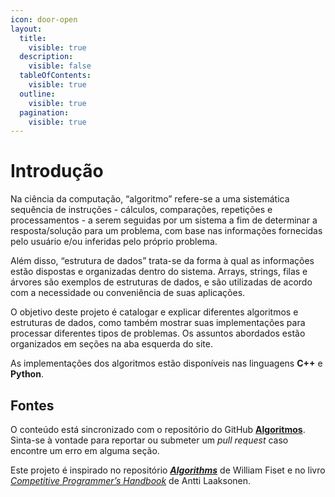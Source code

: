 ```yaml
---
icon: door-open
layout:
  title:
    visible: true
  description:
    visible: false
  tableOfContents:
    visible: true
  outline:
    visible: true
  pagination:
    visible: true
---
```


# Introdução

Na ciência da computação, “algoritmo” refere-se a uma sistemática sequência de instruções - cálculos, comparações, repetições e processamentos - a serem seguidas por um sistema a fim de determinar a resposta/solução para um problema, com base nas informações fornecidas pelo usuário e/ou inferidas pelo próprio problema.

Além disso, “estrutura de dados” trata-se da forma à qual as informações estão dispostas e organizadas dentro do sistema. Arrays, strings, filas e árvores são exemplos de estruturas de dados, e são utilizadas de acordo com a necessidade ou conveniência de suas aplicações.

O objetivo deste projeto é catalogar e explicar diferentes algoritmos e estruturas de dados, como também mostrar suas implementações para processar diferentes tipos de problemas. Os assuntos abordados estão organizados em seções na aba esquerda do site.

As implementações dos algoritmos estão disponíveis nas linguagens **C++** e **Python**.

## Fontes

O conteúdo está sincronizado com o repositório do GitHub [**Algoritmos**](https://github.com/victorrschmidt/Algoritmos). Sinta-se à vontade para reportar ou submeter um _pull request_ caso encontre um erro em alguma seção.

Este projeto é inspirado no repositório [_**Algorithms**_](https://github.com/williamfiset/Algorithms) de William Fiset e no livro [_Competitive Programmer’s Handbook_](https://cses.fi/book/book.pdf) de Antti Laaksonen.
